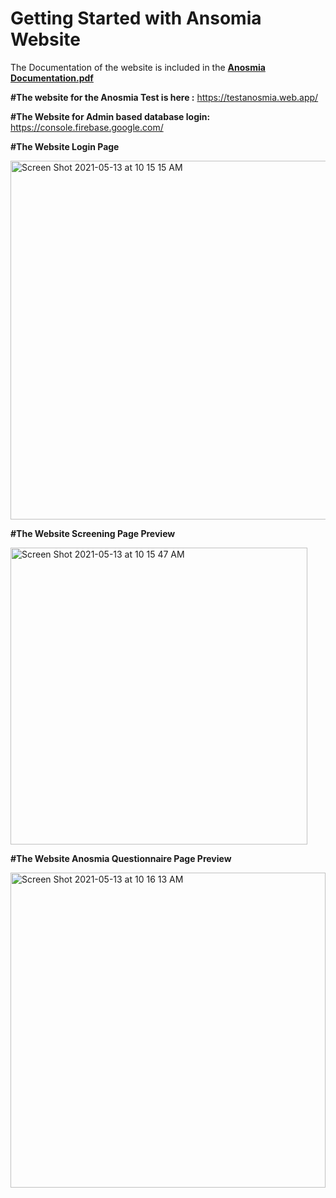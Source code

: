 # Getting Started with Ansomia Website

The Documentation of the website is included in the [**Anosmia Documentation.pdf**](https://drive.google.com/file/d/1yE9RNaukh24JqSGhmd6vITRasgBxD1Sl/view?usp=sharing)

**#The website for the Anosmia Test is here :** https://testanosmia.web.app/

**#The Website for Admin based database login:** https://console.firebase.google.com/

**#The Website Login Page**

<img width="574" alt="Screen Shot 2021-05-13 at 10 15 15 AM" src="https://user-images.githubusercontent.com/42656760/118154304-1dd6ff00-b3d4-11eb-8f82-1710c911e13d.png">

**#The Website Screening Page Preview**

<img width="475" alt="Screen Shot 2021-05-13 at 10 15 47 AM" src="https://user-images.githubusercontent.com/42656760/118154368-32b39280-b3d4-11eb-80de-2beda52cd397.png">

**#The Website Anosmia Questionnaire Page Preview**

<img width="504" alt="Screen Shot 2021-05-13 at 10 16 13 AM" src="https://user-images.githubusercontent.com/42656760/118154419-419a4500-b3d4-11eb-96cf-acce025376ca.png">
